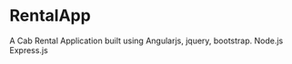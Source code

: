 RentalApp
=========

A Cab Rental Application built using Angularjs, jquery, bootstrap. Node.js Express.js
